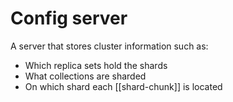 # Config server
A server that stores cluster information such as:
* Which replica sets hold the shards
* What collections are sharded
* On which shard each [[shard-chunk]] is located
